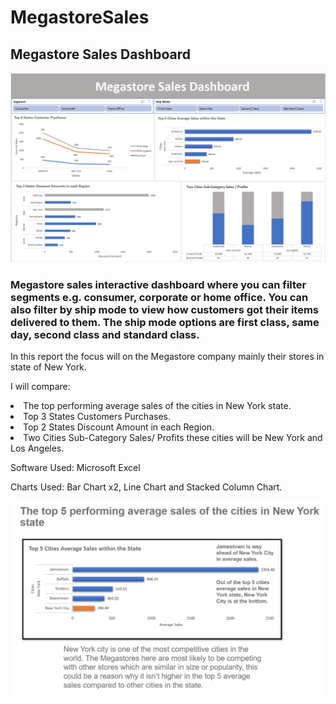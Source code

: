 # MegastoreSales
## Megastore Sales Dashboard 
<img src="msd_imgs/1Dashboard.png" width="600"> 

### Megastore sales interactive dashboard where you can filter segments e.g. consumer, corporate or home office. You can also filter by ship mode to view how customers got their items delivered to them. The ship mode options are first class, same day, second class and standard class.

In this report the focus will on the Megastore company mainly their stores in state of New York. 

I will compare: 

<li>The top performing average sales of the cities in New York state.  
<li>Top 3 States Customers Purchases. 
<li>Top 2 States Discount Amount in each Region.
<li>Two Cities Sub-Category Sales/ Profits these cities will be New York and Los Angeles. 

Software Used: Microsoft Excel

Charts Used: Bar Chart x2, Line Chart and Stacked Column Chart. 

<img src="msd_imgs/3top5avg.png" width="700"> 






